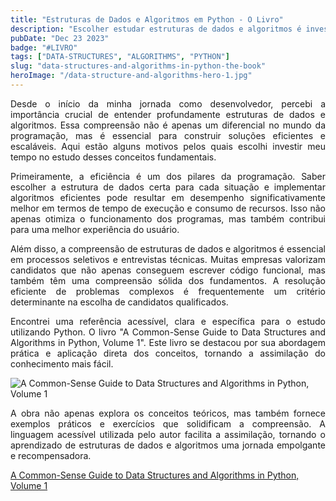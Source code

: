 ```yaml
---
title: "Estruturas de Dados e Algoritmos em Python - O Livro"
description: "Escolher estudar estruturas de dados e algoritmos é investir no aprimoramento das habilidades fundamentais de programação. E a escolha do livro - A Common-Sense Guide to Data Structures and Algorithms in Python, Volume 1 - é uma decisão estratégica para quem busca uma abordagem prática e aplicável desses conceitos, especialmente se você é um entusiasta do Python como eu."
pubDate: "Dec 23 2023"
badge: "#LIVRO"
tags: ["DATA-STRUCTURES", "ALGORITHMS", "PYTHON"]
slug: "data-structures-and-algorithms-in-python-the-book"
heroImage: "/data-structure-and-algorithms-hero-1.jpg"
---
```


<p style="text-align: justify">
    Desde o início da minha jornada como desenvolvedor, percebi a importância crucial de entender profundamente estruturas de dados e algoritmos. Essa compreensão não é apenas um diferencial no mundo da programação, mas é essencial para construir soluções eficientes e escaláveis. Aqui estão alguns motivos pelos quais escolhi investir meu tempo no estudo desses conceitos fundamentais.
</p>
<p style="text-align: justify">
    Primeiramente, a eficiência é um dos pilares da programação. Saber escolher a estrutura de dados certa para cada situação e implementar algoritmos eficientes pode resultar em desempenho significativamente melhor em termos de tempo de execução e consumo de recursos. Isso não apenas otimiza o funcionamento dos programas, mas também contribui para uma melhor experiência do usuário.
</p>
<p style="text-align: justify">
    Além disso, a compreensão de estruturas de dados e algoritmos é essencial em processos seletivos e entrevistas técnicas. Muitas empresas valorizam candidatos que não apenas conseguem escrever código funcional, mas também têm uma compreensão sólida dos fundamentos. A resolução eficiente de problemas complexos é frequentemente um critério determinante na escolha de candidatos qualificados.
</p>
<p style="text-align: justify">
    Encontrei uma referência acessível, clara e específica para o estudo utilizando Python. O livro "A Common-Sense Guide to Data Structures and Algorithms in Python, Volume 1". Este livro se destacou por sua abordagem prática e aplicação direta dos conceitos, tornando a assimilação do conhecimento mais fácil.
</p>

![A Common-Sense Guide to Data Structures and Algorithms in Python, Volume 1](https://henriquesilva.dev/a-common-sense-guide-to-data-structures-and-algorithms-in-python-volume-1.png "A Common-Sense Guide to Data Structures and Algorithms in Python, Volume 1")

<p style="text-align: justify">
    A obra não apenas explora os conceitos teóricos, mas também fornece exemplos práticos e exercícios que solidificam a compreensão. A linguagem acessível utilizada pelo autor facilita a assimilação, tornando o aprendizado de estruturas de dados e algoritmos uma jornada empolgante e recompensadora.
</p>

[A Common-Sense Guide to Data Structures and Algorithms in Python, Volume 1](https://pragprog.com/titles/jwpython/a-common-sense-guide-to-data-structures-and-algorithms-in-python-volume-1)